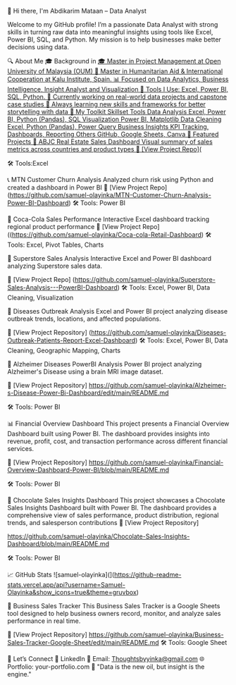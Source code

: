 👋 Hi there, I'm Abdikarim Mataan – Data Analyst

Welcome to my GitHub profile! I’m a passionate Data Analyst with strong skills in turning raw data into meaningful insights using tools like Excel, Power BI, SQL, and Python. My mission is to help businesses make better decisions using data.

🔍 About Me
🎓 Background in [🎓 Master in Project Management at Open University of Malaysia (OUM) 📘 Master in  Humanitarian Aid & International Cooperation at Kalu Institute, Spain. 📊 Focused on Data Analytics, Business Intelligence, Insight Analyst and Visualization
🧰 Tools I Use: Excel, Power BI, SQL, Python.
📍 Currently working on real-world data projects and capstone case studies
🌱 Always learning new skills and frameworks for better storytelling with data
🧰 My Toolkit
Skillset	Tools
Data Analysis	Excel, Power BI, Python (Pandas), SQL
Visualization	Power BI, Matplotlib
Data Cleaning	Excel, Python (Pandas), Power Query
Business Insights	KPI Tracking, Dashboards, Reporting
Others	GitHub, Google Sheets, Canva
📁 Featured Projects
🏡 ABJC Real Estate Sales Dashboard
Visual summary of sales metrics across countries and product types
🔗 [View Project Repo](](https://github.com/samuel-olayinka/ABJC-Real-Estate-Sales-Dashboard-Excel-)

🛠 Tools:Excel

📞 MTN Customer Churn Analysis
Analyzed churn risk using Python and created a dashboard in Power BI
🔗 [View Project Repo] (https://github.com/samuel-olayinka/MTN-Customer-Churn-Analysis-Power-BI-Dashboard) 🛠 Tools: Power BI

🥤 Coca-Cola Sales Performance
Interactive Excel dashboard tracking regional product performance
🔗 [View Project Repo]((https://github.com/samuel-olayinka/Coca-cola-Retail-Dashboard) 🛠 Tools: Excel, Pivot Tables, Charts

🛒 Superstore Sales Analysis
Interactive Excel and Power BI dashboard analyzing Superstore sales data.

🔗 [View Project Repo] (https://github.com/samuel-olayinka/Superstore-Sales-Analysis---PowerBI-Dashboard) 🛠 Tools: Excel, Power BI, Data Cleaning, Visualization

🦠 Diseases Outbreak Analysis
Excel and Power BI project analyzing disease outbreak trends, locations, and affected populations.

🔗 [View Project Repository] (https://github.com/samuel-olayinka/Diseases-Outbreak-Patients-Report-Excel-Dashboard) 🛠 Tools: Excel, Power BI, Data Cleaning, Geographic Mapping, Charts

🧠 Alzheimer Diseases PowerBI Analysis
Power BI project analyzing Alzheimer's Disease using a brain MRI image dataset.

🔗 [View Project Repository] https://github.com/samuel-olayinka/Alzheimer-s-Disease-Power-Bi-Dashboard/edit/main/README.md

🛠 Tools: Power BI

📊 Financial Overview Dashboard
This project presents a Financial Overview Dashboard built using Power BI. The dashboard provides insights into revenue, profit, cost, and transaction performance across different financial services.

🔗 [View Project Repository] https://github.com/samuel-olayinka/Financial-Overview-Dashboard-Power-BI/blob/main/README.md

🛠 Tools: Power BI

🍫 Chocolate Sales Insights Dashboard
This project showcases a Chocolate Sales Insights Dashboard built with Power BI. The dashboard provides a comprehensive view of sales performance, product distribution, regional trends, and salesperson contributions 🔗 [View Project Repository]

https://github.com/samuel-olayinka/Chocolate-Sales-Insights-Dashboard/blob/main/README.md

🛠 Tools: Power BI

📈 GitHub Stats
![samuel-olayinka](](https://github-readme-stats.vercel.app/api?username=Samuel-Olayinka&show_icons=true&theme=gruvbox)

📖 Business Sales Tracker
This Business Sales Tracker is a Google Sheets tool designed to help business owners record, monitor, and analyze sales performance in real time.

🔗 [View Project Repository] https://github.com/samuel-olayinka/Business-Sales-Tracker-Google-Sheet/edit/main/README.md 🛠 Tools: Google Sheet

🤝 Let’s Connect
💼 LinkedIn
📧 Email: Thoughtsbyyinka@gmail.com
🌐 Portfolio: your-portfolio.com
🚀 "Data is the new oil, but insight is the engine."
